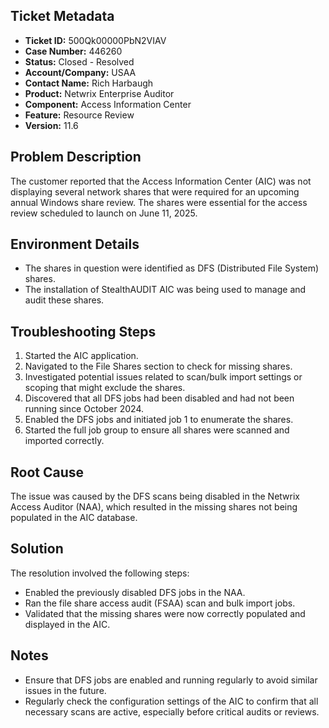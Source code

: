 ## Ticket Metadata
- **Ticket ID:** 500Qk00000PbN2VIAV
- **Case Number:** 446260
- **Status:** Closed - Resolved
- **Account/Company:** USAA
- **Contact Name:** Rich Harbaugh
- **Product:** Netwrix Enterprise Auditor
- **Component:** Access Information Center
- **Feature:** Resource Review
- **Version:** 11.6

## Problem Description
The customer reported that the Access Information Center (AIC) was not displaying several network shares that were required for an upcoming annual Windows share review. The shares were essential for the access review scheduled to launch on June 11, 2025.

## Environment Details
- The shares in question were identified as DFS (Distributed File System) shares.
- The installation of StealthAUDIT AIC was being used to manage and audit these shares.

## Troubleshooting Steps
1. Started the AIC application.
2. Navigated to the File Shares section to check for missing shares.
3. Investigated potential issues related to scan/bulk import settings or scoping that might exclude the shares.
4. Discovered that all DFS jobs had been disabled and had not been running since October 2024.
5. Enabled the DFS jobs and initiated job 1 to enumerate the shares.
6. Started the full job group to ensure all shares were scanned and imported correctly.

## Root Cause
The issue was caused by the DFS scans being disabled in the Netwrix Access Auditor (NAA), which resulted in the missing shares not being populated in the AIC database.

## Solution
The resolution involved the following steps:
- Enabled the previously disabled DFS jobs in the NAA.
- Ran the file share access audit (FSAA) scan and bulk import jobs.
- Validated that the missing shares were now correctly populated and displayed in the AIC.

## Notes
- Ensure that DFS jobs are enabled and running regularly to avoid similar issues in the future.
- Regularly check the configuration settings of the AIC to confirm that all necessary scans are active, especially before critical audits or reviews.